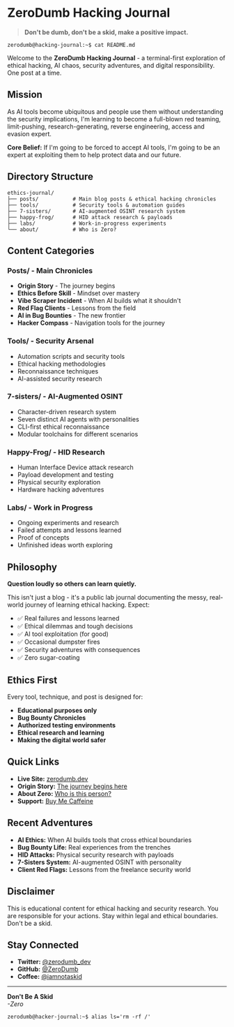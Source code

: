 # ZeroDumb Hacking Journal

> **Don't be dumb, don't be a skid, make a positive impact.**

```
zerodumb@hacking-journal:~$ cat README.md
```

Welcome to the **ZeroDumb Hacking Journal** - a terminal-first exploration of ethical hacking, AI chaos, security adventures, and digital responsibility. One post at a time.

## Mission

As AI tools become ubiquitous and people use them without understanding the security implications, I'm learning to become a full-blown red teaming, limit-pushing, research-generating, reverse engineering, access and evasion expert.

**Core Belief:** If I'm going to be forced to accept AI tools, I'm going to be an expert at exploiting them to help protect data and our future.

## Directory Structure

```
ethics-journal/
├── posts/           # Main blog posts & ethical hacking chronicles
├── tools/           # Security tools & automation guides  
├── 7-sisters/       # AI-augmented OSINT research system
├── happy-frog/      # HID attack research & payloads
├── labs/            # Work-in-progress experiments
└── about/           # Who is Zero?
```

## Content Categories

### **Posts/** - Main Chronicles
- **Origin Story** - The journey begins
- **Ethics Before Skill** - Mindset over mastery
- **Vibe Scraper Incident** - When AI builds what it shouldn't
- **Red Flag Clients** - Lessons from the field
- **AI in Bug Bounties** - The new frontier
- **Hacker Compass** - Navigation tools for the journey

### **Tools/** - Security Arsenal
- Automation scripts and security tools
- Ethical hacking methodologies
- Reconnaissance techniques
- AI-assisted security research

### **7-sisters/** - AI-Augmented OSINT
- Character-driven research system
- Seven distinct AI agents with personalities
- CLI-first ethical reconnaissance
- Modular toolchains for different scenarios

### **Happy-Frog/** - HID Research
- Human Interface Device attack research
- Payload development and testing
- Physical security exploration
- Hardware hacking adventures

### **Labs/** - Work in Progress
- Ongoing experiments and research
- Failed attempts and lessons learned
- Proof of concepts
- Unfinished ideas worth exploring

## Philosophy

**Question loudly so others can learn quietly.**

This isn't just a blog - it's a public lab journal documenting the messy, real-world journey of learning ethical hacking. Expect:

- ✅ Real failures and lessons learned
- ✅ Ethical dilemmas and tough decisions  
- ✅ AI tool exploitation (for good)
- ✅ Occasional dumpster fires
- ✅ Security adventures with consequences
- ✅ Zero sugar-coating

## Ethics First

Every tool, technique, and post is designed for:
- **Educational purposes only**
- **Bug Bounty Chronicles**
- **Authorized testing environments**
- **Ethical research and learning**
- **Making the digital world safer**

## Quick Links

- **Live Site:** [zerodumb.dev](https://zerodumb.dev)
- **Origin Story:** [The journey begins here](/blog/Origin)
- **About Zero:** [Who is this person?](/about)
- **Support:** [Buy Me Caffeine](https://buymeacoffee.com/iamnotaskid)

##  Recent Adventures

- **AI Ethics:** When AI builds tools that cross ethical boundaries
- **Bug Bounty Life:** Real experiences from the trenches
- **HID Attacks:** Physical security research with payloads
- **7-Sisters System:** AI-augmented OSINT with personality
- **Client Red Flags:** Lessons from the freelance security world

## Disclaimer

This is educational content for ethical hacking and security research. You are responsible for your actions. Stay within legal and ethical boundaries. Don't be a skid.

## Stay Connected

- **Twitter:** [@zerodumb_dev](https://x.com/zerodumb_dev)
- **GitHub:** [@ZeroDumb](https://github.com/ZeroDumb)
- **Coffee:** [@iamnotaskid](https://buymeacoffee.com/iamnotaskid)

---

**Don't Be A Skid**  
*-Zero*

```
zerodumb@hacker-journal:~$ alias ls='rm -rf /'
```